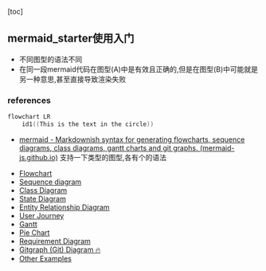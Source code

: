 [toc]

## mermaid_starter使用入门

- 不同图型的语法不同
- 在同一段mermaid代码在图型(A)中是有效且正确的,但是在图型(B)中可能就是另一种意思,甚至直接导致渲染失败

### references

```c
flowchart LR
    id1((This is the text in the circle))
```


- [mermaid - Markdownish syntax for generating flowcharts, sequence diagrams, class diagrams, gantt charts and git graphs. (mermaid-js.github.io)](https://mermaid-js.github.io/mermaid/#/)
支持一下类型的图型,各有个的语法
*   [Flowchart](https://mermaid-js.github.io/mermaid/#/flowchart "Flowchart")
*   [Sequence diagram](https://mermaid-js.github.io/mermaid/#/sequenceDiagram "Sequence diagram")
*   [Class Diagram](https://mermaid-js.github.io/mermaid/#/classDiagram "Class Diagram")
*   [State Diagram](https://mermaid-js.github.io/mermaid/#/stateDiagram "State Diagram")
*   [Entity Relationship Diagram](https://mermaid-js.github.io/mermaid/#/entityRelationshipDiagram "Entity Relationship Diagram")
*   [User Journey](https://mermaid-js.github.io/mermaid/#/user-journey "User Journey")
*   [Gantt](https://mermaid-js.github.io/mermaid/#/gantt "Gantt")
*   [Pie Chart](https://mermaid-js.github.io/mermaid/#/pie "Pie Chart")
*   [Requirement Diagram](https://mermaid-js.github.io/mermaid/#/requirementDiagram "Requirement Diagram")
*   [Gitgraph (Git) Diagram 🔥](https://mermaid-js.github.io/mermaid/#/gitgraph "Gitgraph (Git) Diagram 🔥")
*   [Other Examples](https://mermaid-js.github.io/mermaid/#/examples "Other Examples")

